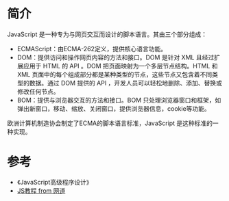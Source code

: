 # 简介

JavaScript 是一种专为与网页交互而设计的脚本语言。其由三个部分组成：

+  ECMAScript：由ECMA-262定义，提供核心语言功能。
+  DOM：提供访问和操作网页内容的方法和接口。DOM 是针对 XML 且经过扩展应用于 HTML 的 API 。DOM 把页面映射为一个多层节点结构。HTML 和 XML 页面中的每个组成部分都是某种类型的节点，这些节点又包含着不同类型的数据。通过 DOM 提供的 API ，开发人员可以轻松地删除、添加、替换或修改任何节点。
+  BOM：提供与浏览器交互的方法和接口。BOM 只处理浏览器窗口和框架，如弹出新窗口，移动、缩放、关闭窗口，提供浏览器信息，cookie等功能。

欧洲计算机制造协会制定了ECMA的脚本语言标准，JavaScript 是这种标准的一种实现。

# 参考
+ 《JavaScript高级程序设计》
+ [JS教程 from 网道](https://wangdoc.com/javascript/index.html)

